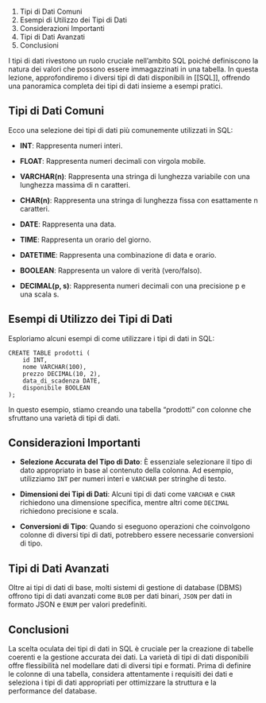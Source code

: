 
1.  Tipi di Dati Comuni
2.  Esempi di Utilizzo dei Tipi di Dati
3.  Considerazioni Importanti
4.  Tipi di Dati Avanzati
5.  Conclusioni

I tipi di dati rivestono un ruolo cruciale nell’ambito SQL poiché definiscono la natura dei valori che possono essere immagazzinati in una tabella. In questa lezione, approfondiremo i diversi tipi di dati disponibili in [[SQL]], offrendo una panoramica completa dei tipi di dati insieme a esempi pratici.

Tipi di Dati Comuni
-------------------

Ecco una selezione dei tipi di dati più comunemente utilizzati in SQL:

*   **INT**: Rappresenta numeri interi.
    
*   **FLOAT**: Rappresenta numeri decimali con virgola mobile.
    
*   **VARCHAR(n)**: Rappresenta una stringa di lunghezza variabile con una lunghezza massima di n caratteri.
    
*   **CHAR(n)**: Rappresenta una stringa di lunghezza fissa con esattamente n caratteri.
    
*   **DATE**: Rappresenta una data.
    
*   **TIME**: Rappresenta un orario del giorno.
    
*   **DATETIME**: Rappresenta una combinazione di data e orario.
    
*   **BOOLEAN**: Rappresenta un valore di verità (vero/falso).
    
*   **DECIMAL(p, s)**: Rappresenta numeri decimali con una precisione p e una scala s.
    

Esempi di Utilizzo dei Tipi di Dati
-----------------------------------

Esploriamo alcuni esempi di come utilizzare i tipi di dati in SQL:

```
CREATE TABLE prodotti (
    id INT,
    nome VARCHAR(100),
    prezzo DECIMAL(10, 2),
    data_di_scadenza DATE,
    disponibile BOOLEAN
);
```


In questo esempio, stiamo creando una tabella “prodotti” con colonne che sfruttano una varietà di tipi di dati.

Considerazioni Importanti
-------------------------

*   **Selezione Accurata del Tipo di Dato**: È essenziale selezionare il tipo di dato appropriato in base al contenuto della colonna. Ad esempio, utilizziamo `INT` per numeri interi e `VARCHAR` per stringhe di testo.
    
*   **Dimensioni dei Tipi di Dati**: Alcuni tipi di dati come `VARCHAR` e `CHAR` richiedono una dimensione specifica, mentre altri come `DECIMAL` richiedono precisione e scala.
    
*   **Conversioni di Tipo**: Quando si eseguono operazioni che coinvolgono colonne di diversi tipi di dati, potrebbero essere necessarie conversioni di tipo.
    

Tipi di Dati Avanzati
---------------------

Oltre ai tipi di dati di base, molti sistemi di gestione di database (DBMS) offrono tipi di dati avanzati come `BLOB` per dati binari, `JSON` per dati in formato JSON e `ENUM` per valori predefiniti.

Conclusioni
-----------

La scelta oculata dei tipi di dati in SQL è cruciale per la creazione di tabelle coerenti e la gestione accurata dei dati. La varietà di tipi di dati disponibili offre flessibilità nel modellare dati di diversi tipi e formati. Prima di definire le colonne di una tabella, considera attentamente i requisiti dei dati e seleziona i tipi di dati appropriati per ottimizzare la struttura e la performance del database.